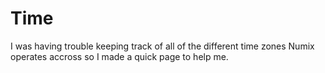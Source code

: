 # Time
I was having trouble keeping track of all of the different time zones Numix operates accross so I made a quick page to help me.

